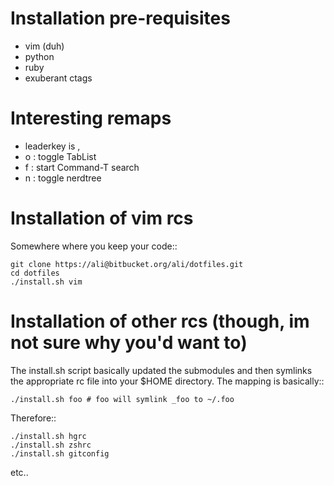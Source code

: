 Installation pre-requisites
===========================
* vim (duh)
* python
* ruby
* exuberant ctags


Interesting remaps
==================
* leaderkey is ,
* <leaderkey>o : toggle TabList
* <leaderkey>f : start Command-T search 
* <leaderkey>n : toggle nerdtree 


Installation of vim rcs
=======================
Somewhere where you keep your code::

    git clone https://ali@bitbucket.org/ali/dotfiles.git
    cd dotfiles 
    ./install.sh vim

Installation of other rcs (though, im not sure why you'd want to)
=================================================================
The install.sh script basically updated the submodules and then symlinks the appropriate rc file into your $HOME directory.
The mapping is basically::

    ./install.sh foo # foo will symlink _foo to ~/.foo 

Therefore::

    ./install.sh hgrc 
    ./install.sh zshrc 
    ./install.sh gitconfig 

etc..
